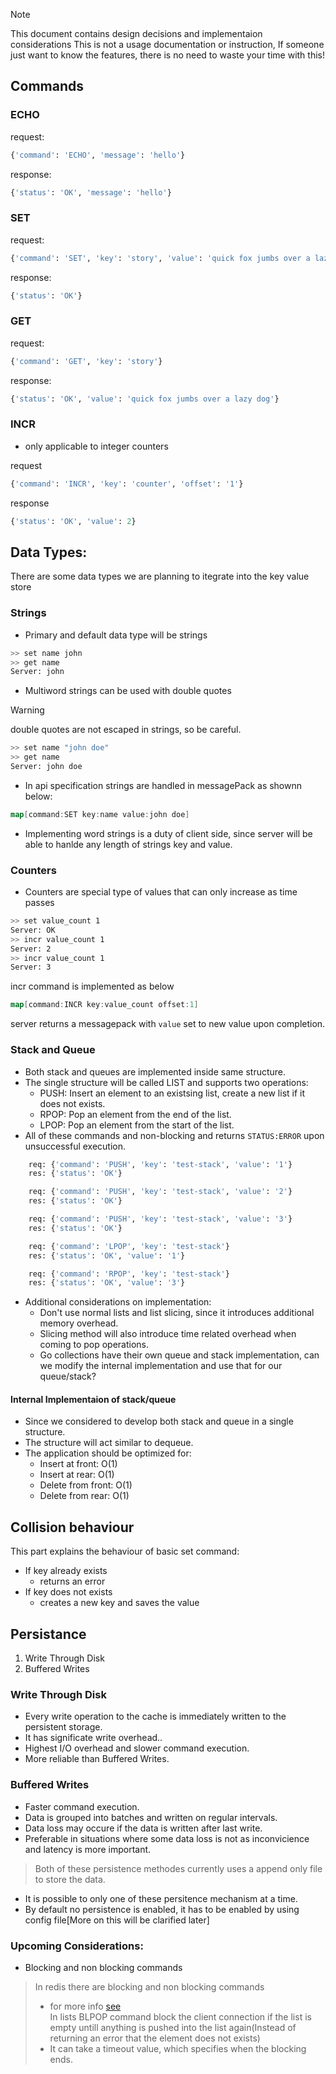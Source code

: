 > [!NOTE]
> This document contains design decisions and implementaion considerations
> This is not a usage documentation or instruction, If someone just want to know the features, there is no need to waste your time with this!

## Commands
### ECHO
request:
```python
{'command': 'ECHO', 'message': 'hello'}
```
response:
```python
{'status': 'OK', 'message': 'hello'}   
```
### SET
request:
```python
{'command': 'SET', 'key': 'story', 'value': 'quick fox jumbs over a lazy dog'}
```
response:
```python
{'status': 'OK'}
```

### GET
request:
```python
{'command': 'GET', 'key': 'story'}
```
response:
```python
{'status': 'OK', 'value': 'quick fox jumbs over a lazy dog'}
```

### INCR
- only applicable to integer counters

request
```python
{'command': 'INCR', 'key': 'counter', 'offset': '1'}
```
response
```python
{'status': 'OK', 'value': 2}
```
## Data Types:
There are some data types we are planning to itegrate into the key value store
### Strings
- Primary and default data type will be strings
```bash
>> set name john
>> get name
Server: john
```
- Multiword strings can be used with double quotes
> [!WARNING]
> double quotes are not escaped in strings, so be careful.
```bash
>> set name "john doe"
>> get name
Server: john doe
```
- In api specification strings are handled in messagePack as shownn below:
```go
map[command:SET key:name value:john doe]
```
- Implementing word strings is a duty of client side, since server will be able to hanlde any length of strings key and value.
### Counters
- Counters are special type of values that can only increase as time passes
```bash
>> set value_count 1
Server: OK
>> incr value_count 1
Server: 2
>> incr value_count 1
Server: 3
```
incr command is implemented as below
```go
map[command:INCR key:value_count offset:1]
```
server returns a messagepack with `value` set to new value upon completion.

### Stack and Queue
- Both stack and queues are implemented inside same structure.
- The single structure will be called LIST and supports two operations:
    - PUSH: Insert an element to an existsing list, create a new list if it does not exists.
    - RPOP: Pop an element from the end of the list.
    - LPOP: Pop an element from the start of the list.
- All of these commands and non-blocking and returns `STATUS:ERROR` upon unsuccessful execution.
```Python
    req: {'command': 'PUSH', 'key': 'test-stack', 'value': '1'}
    res: {'status': 'OK'}

    req: {'command': 'PUSH', 'key': 'test-stack', 'value': '2'}
    res: {'status': 'OK'}

    req: {'command': 'PUSH', 'key': 'test-stack', 'value': '3'}
    res: {'status': 'OK'}

    req: {'command': 'LPOP', 'key': 'test-stack'}
    res: {'status': 'OK', 'value': '1'}

    req: {'command': 'RPOP', 'key': 'test-stack'}
    res: {'status': 'OK', 'value': '3'}
```
- Additional considerations on implementation:
    - Don't use normal lists and list slicing, since it introduces additional memory overhead.
    - Slicing method will also introduce time related overhead when coming to pop operations.
    - Go collections have their own queue and stack implementation, can we modify the internal implementation and use that for our queue/stack?

#### Internal Implementaion of stack/queue
- Since we considered to develop both stack and queue in a single structure.
- The structure will act similar to dequeue.
- The application should be optimized for:
    - Insert at front: O(1)
    - Insert at rear: O(1)
    - Delete from front: O(1)
    - Delete from rear: O(1)

## Collision behaviour
This part explains the behaviour of basic set command:
- If key already exists
    - returns an error
- If key does not exists
    - creates a new key and saves the value

## Persistance
1. Write Through Disk
2. Buffered Writes

### Write Through Disk
- Every write operation to the cache is immediately written to the persistent storage.
- It has significate write overhead..
- Highest I/O overhead and slower command execution.
- More reliable than Buffered Writes.
### Buffered Writes
- Faster command execution.
- Data is grouped into batches and written on regular intervals.
- Data loss may occure if the data is written after last write.
- Preferable in situations where some data loss is not as inconvicience and latency is more important.
> Both of these persistence methodes currently uses a append only file to store the data.
- It is possible to only one of these persitence mechanism at a time. 
- By default no persistence is enabled, it has to be enabled by using config file[More on this will be clarified later]



### Upcoming Considerations:
- Blocking and non  blocking commands
> In redis there are blocking and non blocking commands
> - for more info [see](https://redis.io/docs/latest/commands/blpop/)\
> In lists BLPOP command block the client connection if the list is empty untill anything is pushed into the list again(Instead of returning an error that the element does not exists)
> - It can take a timeout value, which specifies when the blocking ends.
> 
